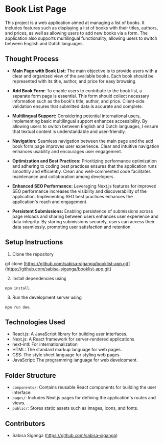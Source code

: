 # Book List Page

This project is a web application aimed at managing a list of books. It includes features such as displaying a list of books with their titles, authors, and prices, as well as allowing users to add new books via a form. The application also supports multilingual functionality, allowing users to switch between English and Dutch languages.

## Thought Process

- **Main Page with Book List:** The main objective is to provide users with a clear and organized view of the available books. Each book should be represented with its title, author, and price for easy browsing.

- **Add Book Form:** To enable users to contribute to the book list, a separate form page is essential. This form should collect necessary information such as the book's title, author, and price. Client-side validation ensures that submitted data is accurate and complete.

- **Multilingual Support:** Considering potential international users, implementing basic multilingual support enhances accessibility. By allowing users to switch between English and Dutch languages, I ensure that textual content is understandable and user-friendly.

- **Navigation:** Seamless navigation between the main page and the add book form page improves user experience. Clear and intuitive navigation enhances usability and encourages user engagement.

- **Optimization and Best Practices:** Prioritizing performance optimization and adhering to coding best practices ensures that the application runs smoothly and efficiently. Clean and well-commented code facilitates maintenance and collaboration among developers.

- **Enhanced SEO Performance:** Leveraging Next.js features for improved SEO performance increases the visibility and discoverability of the application. Implementing SEO best practices enhances the application's reach and engagement.

- **Persistent Submissions:** Enabling persistence of submissions across page reloads and sharing between users enhances user experience and data integrity. By storing submissions securely, users can access their data seamlessly, promoting user satisfaction and retention.

## Setup Instructions

1. Clone the repository

git clone [https://github.com/sabisa-siganga/booklist-app.git](https://github.com/sabisa-siganga/booklist-app.git)

2. Install dependencies using

`npm install`.

3. Run the development server using

`npm run dev`.

## Technologies Used

- React.js: A JavaScript library for building user interfaces.
- Next.js: A React framework for server-rendered applications.
- next-intl: For internationalization
- HTML: The standard markup language for web pages.
- CSS: The style sheet language for styling web pages.
- JavaScript: The programming language for web development.

## Folder Structure

- `components/`: Contains reusable React components for building the user interface.
- `pages/`: Includes Next.js pages for defining the application's routes and views.
- `public/`: Stores static assets such as images, icons, and fonts.

## Contributors

- Sabisa Siganga (https://github.com/sabisa-siganga)
